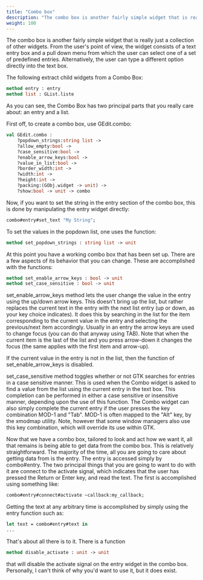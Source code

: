 ```yaml
---
title: "Combo box"
description: "The combo box is another fairly simple widget that is really just a collection of other widgets."
weight: 100
---
```


The combo box is another fairly simple widget that is really just a collection of other widgets.
From the user's point of view, the widget consists of a text entry box and a pull down menu from which the user can select one of a set of predefined entries. Alternatively, the user can type a different option directly into the text box.

The following extract child widgets from a Combo Box:

``` ocaml
method entry : entry
method list : GList.liste
```
As you can see, the Combo Box has two principal parts that you really care about: an entry and a list.

First off, to create a combo box, use GEdit.combo:

``` ocaml
val GEdit.combo :
	?popdown_strings:string list ->
	?allow_empty:bool ->
	?case_sensitive:bool ->
	?enable_arrow_keys:bool ->
	?value_in_list:bool ->
	?border_width:int ->
	?width:int ->
	?height:int ->
	?packing:(GObj.widget -> unit) ->
	?show:bool -> unit -> combo
```
Now, if you want to set the string in the entry section of the combo box, this is done by manipulating the entry widget directly:

``` ocaml
combo#entry#set_text "My String";
```
To set the values in the popdown list, one uses the function:

``` ocaml
method set_popdown_strings : string list -> unit
```
At this point you have a working combo box that has been set up. There are a few aspects of its behavior that you can change. These are accomplished with the functions:

``` ocaml
method set_enable_arrow_keys : bool -> unit
method set_case_sensitive : bool -> unit
```
set_enable_arrow_keys method lets the user change the value in the entry using the up/down arrow keys. This doesn't bring up the list, but rather replaces the current text in the entry with the next list entry (up or down, as your key choice indicates). It does this by searching in the list for the item corresponding to the current value in the entry and selecting the previous/next item accordingly. Usually in an entry the arrow keys are used to change focus (you can do that anyway using TAB). Note that when the current item is the last of the list and you press arrow-down it changes the focus (the same applies with the first item and arrow-up).

If the current value in the entry is not in the list, then the function of set_enable_arrow_keys is disabled.

set_case_sensitive method toggles whether or not GTK searches for entries in a case sensitive manner. This is used when the Combo widget is asked to find a value from the list using the current entry in the text box. This completion can be performed in either a case sensitive or insensitive manner, depending upon the use of this function. The Combo widget can also simply complete the current entry if the user presses the key combination MOD-1 and "Tab". MOD-1 is often mapped to the "Alt" key, by the xmodmap utility. Note, however that some window managers also use this key combination, which will override its use within GTK.

Now that we have a combo box, tailored to look and act how we want it, all that remains is being able to get data from the combo box. This is relatively straightforward. The majority of the time, all you are going to care about getting data from is the entry. The entry is accessed simply by combo#entry. The two principal things that you are going to want to do with it are connect to the activate signal, which indicates that the user has pressed the Return or Enter key, and read the text. The first is accomplished using something like:

``` ocaml
combo#entry#connect#activate ~callback:my_callback;
```
Getting the text at any arbitrary time is accomplished by simply using the entry function such as:

``` ocaml
let text = combo#entry#text in
...
```
That's about all there is to it. There is a function

``` ocaml
method disable_activate : unit -> unit
```
that will disable the activate signal on the entry widget in the combo box. Personally, I can't think of why you'd want to use it, but it does exist.
